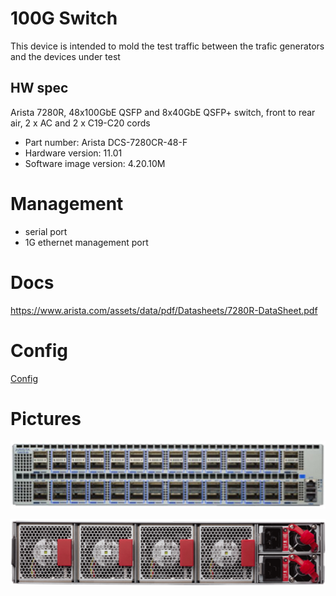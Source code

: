 # 100G Switch

This device is intended to mold the test traffic between the trafic generators and the devices under test

## HW spec

Arista 7280R, 48x100GbE QSFP and 8x40GbE QSFP+ switch, front to rear air, 2 x AC and 2 x C19-C20 cords

- Part number: Arista DCS-7280CR-48-F
- Hardware version: 11.01
- Software image version: 4.20.10M


# Management

- serial port
- 1G ethernet management port

# Docs

https://www.arista.com/assets/data/pdf/Datasheets/7280R-DataSheet.pdf

# Config

[Config](arista.config)

# Pictures

![front](front.jpg)

![back](back.png)
